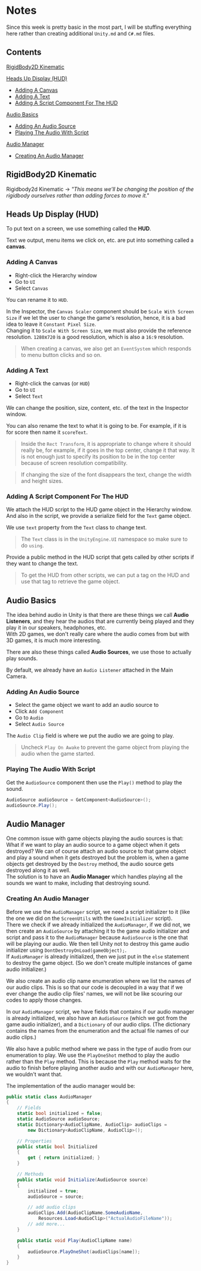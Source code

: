 # Notes
Since this week is pretty basic in the most part, I will be stuffing everything here rather than creating additional `Unity.md` and `C#.md` files.

## Contents
[RigidBody2D Kinematic](#rigidbody2d-kinematic)

[Heads Up Display (HUD)](#heads-up-display-hud)
  - [Adding A Canvas](#adding-a-canvas)
  - [Adding A Text](#adding-a-text)
  - [Adding A Script Component For The HUD](#adding-a-script-component-for-the-hud)

[Audio Basics](#audio-basics)
  - [Adding An Audio Source](#adding-an-audio-source)
  - [Playing The Audio With Script](#playing-the-audio-with-script)

[Audio Manager](#audio-manager)
  - [Creating An Audio Manager](#creating-an-audio-manager)

## RigidBody2D Kinematic
Rigidbody2d Kinematic -> _"This means we’ll be changing the position of the rigidbody ourselves rather than adding forces to move it."_

## Heads Up Display (HUD)
To put text on a screen, we use something called the **HUD**.

Text we output, menu items we click on, etc. are put into something called a **canvas**.

### Adding A Canvas
- Right-click the Hierarchy window
- Go to `UI`
- Select `Canvas`

You can rename it to `HUD`.

In the Inspector, the `Canvas Scaler` component should be `Scale With Screen Size` if we let the user to change the game's resolution, hence, it is a bad idea to leave it `Constant Pixel Size`.\
Changing it to `Scale With Screen Size`, we must also provide the reference resolution. `1280`x`720` is a good resolution, which is also a `16:9` resolution.

> When creating a canvas, we also get an `EventSystem` which responds to menu button clicks and so on.

### Adding A Text
- Right-click the canvas (or `HUD`)
- Go to `UI`
- Select `Text`

We can change the position, size, content, etc. of the text in the Inspector window.

You can also rename the text to what it is going to be. For example, if it is for score then name it `scoreText`.

> Inside the `Rect Transform`, it is appropriate to change where it should really be, for example, if it goes in the top center, change it that way. It is not enough just to specify its position to be in the top center because of screen resolution compatibility.

> If changing the size of the font disappears the text, change the width and height sizes.

### Adding A Script Component For The HUD
We attach the HUD script to the HUD game object in the Hierarchy window. And also in the script, we provide a serialize field for the `Text` game object.

We use `text` property from the `Text` class to change text.

> The `Text` class is in the `UnityEngine.UI` namespace so make sure to do `using`.

Provide a public method in the HUD script that gets called by other scripts if they want to change the text.

> To get the HUD from other scripts, we can put a tag on the HUD and use that tag to retrieve the game object.

## Audio Basics
The idea behind audio in Unity is that there are these things we call **Audio Listeners**, and they hear the audios that are currently being played and they play it in our speakers, headphones, etc.\
With 2D games, we don't really care where the audio comes from but with 3D games, it is much more interesting.

There are also these things called **Audio Sources**, we use those to actually play sounds.

By default, we already have an `Audio Listener` attached in the Main Camera.

### Adding An Audio Source
- Select the game object we want to add an audio source to
- Click `Add Component`
- Go to `Audio`
- Select `Audio Source`

The `Audio Clip` field is where we put the audio we are going to play.

> Uncheck `Play On Awake` to prevent the game object from playing the audio when the game started.

### Playing The Audio With Script
Get the `AudioSource` component then use the `Play()` method to play the sound.

```csharp
AudioSource audioSource = GetComponent<AudioSource>();
audioSource.Play();
```

## Audio Manager
One common issue with game objects playing the audio sources is that: What if we want to play an audio source to a game object when it gets destroyed? We can of course attach an audio source to that game object and play a sound when it gets destroyed but the problem is, when a game objects get destroyed by the `Destroy` method, the audio source gets destroyed along it as well.\
The solution is to have an **Audio Manager** which handles playing all the sounds we want to make, including that destroying sound.

### Creating An Audio Manager
Before we use the `AudioManager` script, we need a script initializer to it (like the one we did on the `ScreenUtils` with the `GameInitializer` script).\
There we check if we already initialized the `AudioManager`, if we did not, we then create an `AudioSource` by attaching it to the game audio initializer and script and pass it to the `AudioManager` because `AudioSource` is the one that will be playing our audio. We then tell Unity not to destroy this game audio initializer using `DontDestroyOnLoad(gameObject);`.\
If `AudioManager` is already initialized, then we just put in the `else` statement to destroy the game object. (So we don't create multiple instances of game audio initializer.)

We also create an audio clip name enumeration where we list the names of our audio clips. This is so that our code is decoupled in a way that if we ever change the audio clip files' names, we will not be like scouring our codes to apply those changes.

In our `AudioManager` script, we have fields that contains if our audio manager is already initialized, we also have an `AudioSource` (which we got from the game audio initializer), and a `Dictionary` of our audio clips. (The dictionary contains the names from the enumeration and the actual file names of our audio clips.)

We also have a public method where we pass in the type of audio from our enumeration to play. We use the `PlayOneShot` method to play the audio rather than the `Play` method. This is because the `Play` method waits for the audio to finish before playing another audio and with our `AudioManager` here, we wouldn't want that.

The implementation of the audio manager would be:
```csharp
public static class AudioManager
{
    // Fields
    static bool initialized = false;
    static AudioSource audioSource;
    static Dictionary<AudioClipName, AudioClip> audioClips =
        new Dictionary<AudioClipName, AudioClip>();

    // Properties
    public static bool Initialized
    {
        get { return initialized; }
    }

    // Methods
    public static void Initialize(AudioSource source)
    {
        initialized = true;
        audioSource = source;

        // add audio clips
        audioClips.Add(AudioClipName.SomeAudioName,
            Resources.Load<AudioClip>("ActualAudioFileName"));
        // add more...
    }

    public static void Play(AudioClipName name)
    {
        audioSource.PlayOneShot(audioClips[name]);
    }
}
```
